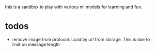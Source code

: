 this is a sandbox to play with various ml models for learning and fun.

# todos

- remove image from protocol. Load by url from storage. This is due to limit on message length
